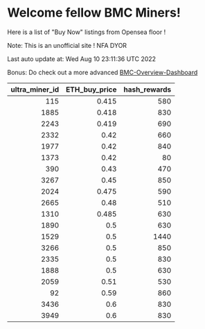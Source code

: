 # Welcome fellow BMC Miners!
Here is a list of "Buy Now" listings from Opensea floor !

Note: This is an unofficial site ! NFA DYOR

Last auto update at: Wed Aug 10 23:11:36 UTC 2022

Bonus: Do check out a more advanced [BMC-Overview-Dashboard](https://dune.com/defifunk/BMC-Overview-Dashboard)


|   ultra_miner_id |   ETH_buy_price |   hash_rewards |
|-----------------:|----------------:|---------------:|
|              115 |           0.415 |            580 |
|             1885 |           0.418 |            830 |
|             2243 |           0.419 |            690 |
|             2332 |           0.42  |            660 |
|             1977 |           0.42  |            840 |
|             1373 |           0.42  |             80 |
|              390 |           0.43  |            470 |
|             3267 |           0.45  |            850 |
|             2024 |           0.475 |            590 |
|             2665 |           0.48  |            510 |
|             1310 |           0.485 |            630 |
|             1890 |           0.5   |            630 |
|             1529 |           0.5   |           1440 |
|             3266 |           0.5   |            850 |
|             2335 |           0.5   |            830 |
|             1888 |           0.5   |            630 |
|             2059 |           0.51  |            530 |
|               92 |           0.59  |            860 |
|             3436 |           0.6   |            830 |
|             3949 |           0.6   |            830 |
